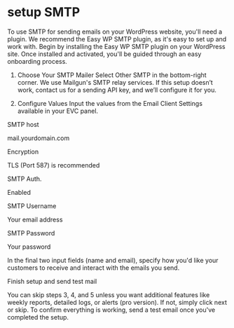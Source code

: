 # setup SMTP


To use SMTP for sending emails on your WordPress website, you'll need a plugin. We recommend the Easy WP SMTP plugin, as it's easy to set up and work with.
Begin by installing the Easy WP SMTP plugin on your WordPress site. Once installed and activated, you'll be guided through an easy onboarding process.


1. Choose Your SMTP Mailer
Select Other SMTP in the bottom-right corner.
We use Mailgun's SMTP relay services. If this setup doesn’t work, contact us for a sending API key, and we’ll configure it for you.



2. Configure Values
Input the values from the Email Client Settings available in your EVC panel.

SMTP host

mail.yourdomain.com

Encryption

TLS (Port 587) is recommended

SMTP Auth.

Enabled

SMTP Username

Your email address

SMTP Password

Your password


In the final two input fields (name and email), specify how you'd like your customers to receive and interact with the emails you send.



Finish setup and send test mail

You can skip steps 3, 4, and 5 unless you want additional features like weekly reports, detailed logs, or alerts (pro version). If not, simply click next or skip. To confirm everything is working, send a test email once you've completed the setup.


